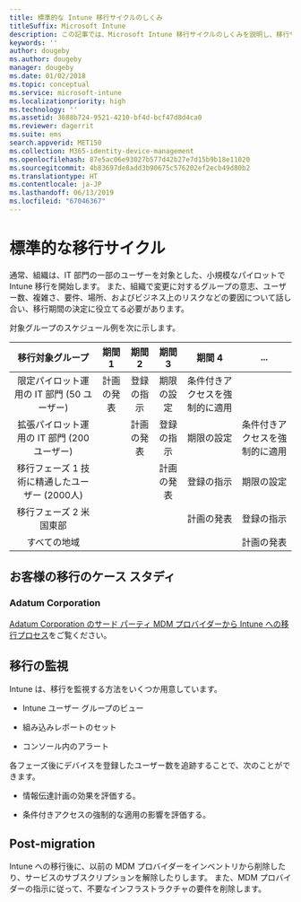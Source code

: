 ```yaml
---
title: 標準的な Intune 移行サイクルのしくみ
titleSuffix: Microsoft Intune
description: この記事では、Microsoft Intune 移行サイクルのしくみを説明し、移行サイクルの対応方法の例を示します。
keywords: ''
author: dougeby
ms.author: dougeby
manager: dougeby
ms.date: 01/02/2018
ms.topic: conceptual
ms.service: microsoft-intune
ms.localizationpriority: high
ms.technology: ''
ms.assetid: 3688b724-9521-4210-bf4d-bcf47d8d4ca0
ms.reviewer: dagerrit
ms.suite: ems
search.appverid: MET150
ms.collection: M365-identity-device-management
ms.openlocfilehash: 87e5ac06e93027b577d42b27e7d15b9b18e11020
ms.sourcegitcommit: 4b83697de8add3b90675c576202ef2ecb49d80b2
ms.translationtype: HT
ms.contentlocale: ja-JP
ms.lasthandoff: 06/13/2019
ms.locfileid: "67046367"
---
```

# <a name="typical-migration-cycle"></a>標準的な移行サイクル

通常、組織は、IT 部門の一部のユーザーを対象とした、小規模なパイロットで Intune 移行を開始します。 また、組織で変更に対するグループの意志、ユーザー数、複雑さ、要件、場所、およびビジネス上のリスクなどの要因について話し合い、移行期間の決定に役立てる必要があります。

対象グループのスケジュール例を次に示します。

  | **移行対象グループ** | **期間 1** | **期間 2** | **期間 3** | **期間 4** | **...**
|:---:|:---:|:---:|:---:|:---:|:---:|
| 限定パイロット運用の IT 部門 (50 ユーザー) | 計画の発表 | 登録の指示 | 期限の設定 | 条件付きアクセスを強制的に適用 |  |                                                        
| 拡張パイロット運用の IT 部門 (200 ユーザー) |  | 計画の発表 | 登録の指示 | 期限の設定 | 条件付きアクセスを強制的に適用 |
| 移行フェーズ 1 技術に精通したユーザー (2000人) |  |  | 計画の発表 | 登録の指示 | 期限の設定 |
| 移行フェーズ 2 米国東部 |  |  |  | 計画の発表 | 登録の指示 |
| すべての地域 |  |  |  |  | 計画の発表 |

## <a name="customer-migration-case-study"></a>お客様の移行のケース スタディ

### <a name="adatum-corporation"></a>Adatum Corporation

[Adatum Corporation のサード パーティ MDM プロバイダーから Intune への移行プロセス](https://gallery.technet.microsoft.com/Intune-migration-guide-893a95e3?redir=0)をご覧ください。

## <a name="monitoring-migration"></a>移行の監視

Intune は、移行を監視する方法をいくつか用意しています。

* Intune ユーザー グループのビュー

* 組み込みレポートのセット

* コンソール内のアラート

各フェーズ後にデバイスを登録したユーザー数を追跡することで、次のことができます。

-   情報伝達計画の効果を評価する。

-   条件付きアクセスの強制的な適用の影響を評価する。


## <a name="post-migration"></a>Post-migration

Intune への移行後に、以前の MDM プロバイダーをインベントリから削除したり、サービスのサブスクリプションを解除したりします。 また、MDM プロバイダーの指示に従って、不要なインフラストラクチャの要件を削除します。
